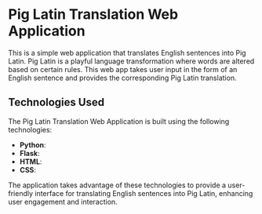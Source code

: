 # Pig Latin Translation Web Application

This is a simple web application that translates English sentences into Pig Latin. Pig Latin is a playful language transformation where words are altered based on certain rules. This web app takes user input in the form of an English sentence and provides the corresponding Pig Latin translation.

## Technologies Used

The Pig Latin Translation Web Application is built using the following technologies:

- **Python**:
- **Flask**: 
- **HTML**:
- **CSS**:
  
The application takes advantage of these technologies to provide a user-friendly interface for translating English sentences into Pig Latin, enhancing user engagement and interaction.

